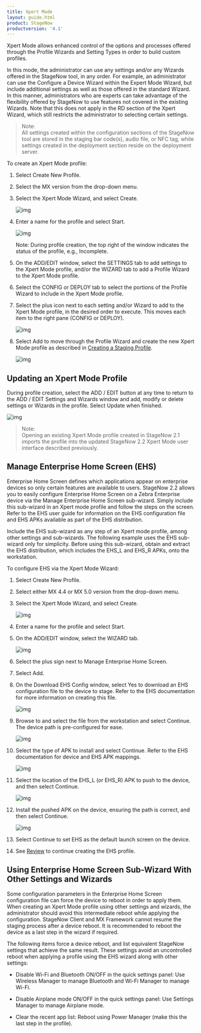 ```yaml
---
title: Xpert Mode
layout: guide.html
product: StageNow
productversion: '4.1'
---
```

Xpert Mode allows enhanced control of the options and processes offered through the Profile Wizards and Setting Types in order to build custom profiles.

In this mode, the administrator can use any settings and/or any Wizards offered in the StageNow tool, in any order.  For example, an administrator can use the Configure a Device Wizard within the Expert Mode Wizard, but include additional settings as well as those offered in the standard Wizard. In this manner, administrators who are experts can take advantage of the flexibility offered by StageNow to use features not covered in the existing Wizards. Note that this does not apply in the RD section of the Xpert Wizard, which still restricts the administrator to selecting certain settings.

>Note:  
>All settings created within the configuration sections of the StageNow tool are stored in the staging bar code(s), audio file, or NFC tag, while settings created in the deployment section reside on the deployment server.

To create an Xpert Mode profile:

1. Select Create New Profile.

2. Select the MX version from the drop-down menu.

3. Select the Xpert Mode Wizard, and select Create.

    ![img](../../images/profiles/xpertmode_name.jpg)

4. Enter a name for the profile and select Start.

    ![img](../../images/profiles/xpertmode_settings.jpg)

    Note: During profile creation, the top right of the window indicates the status of the profile, e.g., Incomplete.

5. On the ADD/EDIT window, select the SETTINGS tab to add settings to the Xpert Mode profile, and/or the WIZARD tab to add a Profile Wizard to the Xpert Mode profile.

6. Select the CONFIG or DEPLOY tab to select the portions of the Profile Wizard to include in the Xpert Mode profile.

7. Select the plus icon next to each setting and/or Wizard to add to the Xpert Mode profile, in the desired order to execute. This moves each item to the right pane (CONFIG or DEPLOY).

   ![img](../../images/profiles/XpertMode_AddSettings.jpg)

8. Select Add to move through the Profile Wizard and create the new Xpert Mode profile as described in [Creating a Staging Profile](../../stagingprofiles?Creating%20a%20Staging%20Profile).

   ![img](../../images/profiles/XpertMode_AddSettings_Settings1.jpg)
   

## Updating an Xpert Mode Profile

During profile creation, select the ADD / EDIT button at any time to return to the ADD / EDIT Settings and Wizards window and add, modify or delete settings or Wizards in the profile. Select Update when finished. 

![img](../../images/profiles/XpertMode_Update.jpg)

>Note:  
>Opening an existing Xpert Mode profile created in StageNow 2.1 imports the profile into the updated StageNow 2.2 Xpert Mode user interface described previously.


## Manage Enterprise Home Screen (EHS)
Enterprise Home Screen defines which applications appear on enterprise devices so only certain features are available to users. StageNow 2.2 allows you to easily configure Enterprise Home Screen on a Zebra Enterprise device via the Manage Enterprise Home Screen sub-wizard. Simply include this sub-wizard in an Xpert mode profile and follow the steps on the screen. Refer to the EHS user guide for information on the EHS configuration file and EHS APKs available as part of the EHS distribution. 

Include the EHS sub-wizard as any step of an Xpert mode profile, among other settings and sub-wizards. The following example uses the EHS sub-wizard only for simplicity. Before using this sub-wizard, obtain and extract the EHS distribution, which includes the EHS_L and EHS_R APKs, onto the workstation.

To configure EHS via the Xpert Mode Wizard:

1. Select Create New Profile.

2. Select either MX 4.4 or MX 5.0 version from the drop-down menu.

3. Select the Xpert Mode Wizard, and select Create.

    ![img](../../images/profiles/xpertmode_EHS.jpg)

4. Enter a name for the profile and select Start.

5. On the ADD/EDIT window, select the WIZARD tab.

    ![img](../../images/profiles/xpertmode_settings_EHS.jpg)

6. Select the plus sign next to Manage Enterprise Home Screen.

7. Select Add.

8. On the Download EHS Config window, select Yes to download an EHS configuration file to the device to stage. Refer to the EHS documentation for more information on creating this file.

    ![img](../../images/profiles/xpertmode_settings_EHS_Download.jpg)

9. Browse to and select the file from the workstation and select Continue. The device path is pre-configured for ease. 

    ![img](../../images/profiles/xpertmode_settings_EHS_apk.jpg)

10. Select the type of APK to install and select Continue. Refer to the EHS documentation for device and EHS APK mappings. 

    ![img](../../images/profiles/xpertmode_settings_EHS_configsetting.jpg)

11. Select the location of the EHS_L (or EHS_R) APK to push to the device, and then select Continue.

    ![img](../../images/profiles/xpertmode_settings_EHS_installAPK.jpg)

12. Install the pushed APK on the device, ensuring the path is correct, and then select Continue.

    ![img](../../images/profiles/xpertmode_settings_EHS_set.jpg)

13. Select Continue to set EHS as the default launch screen on the device.

14. See [Review](../../stagingprofiles?Review) to continue creating the EHS profile.

## Using Enterprise Home Screen Sub-Wizard With Other Settings and Wizards

Some configuration parameters in the Enterprise Home Screen configuration file can force the device to reboot in order to apply them. When creating an Xpert Mode profile using other settings and wizards, the administrator should avoid this intermediate reboot while applying the configuration. StageNow Client and MX Framework cannot resume the staging process after a device reboot. It is recommended to reboot the device as a last step in the wizard if required.

The following items force a device reboot, and list equivalent StageNow settings that achieve the same result. These settings avoid an uncontrolled reboot when applying a profile using the EHS wizard along with other settings:

* Disable Wi-Fi and Bluetooth ON/OFF in the quick settings panel:  Use Wireless Manager to manage Bluetooth and Wi-Fi Manager to manage Wi-Fi.

* Disable Airplane mode ON/OFF in the quick settings panel:  Use Settings Manager to manage Airplane mode.

* Clear the recent app list:  Reboot using Power Manager (make this the last step in the profile).










